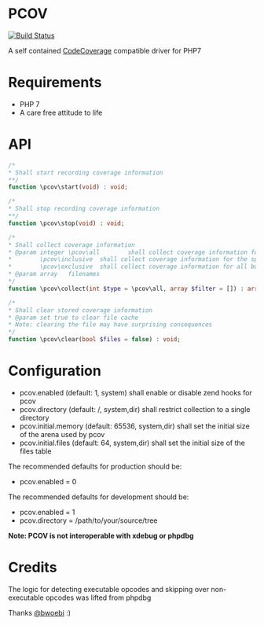 PCOV
====

[![Build Status](https://travis-ci.org/krakjoe/pcov.svg?branch=develop)](https://travis-ci.org/krakjoe/pcov)

A self contained [CodeCoverage](https://github.com/sebastianbergmann/php-code-coverage) compatible driver for PHP7

Requirements
============

  * PHP 7
  * A care free attitude to life

API
===

```php
/*
* Shall start recording coverage information
**/
function \pcov\start(void) : void;

/*
* Shall stop recording coverage information
**/
function \pcov\stop(void) : void;

/*
* Shall collect coverage information
* @param integer \pcov\all        shall collect coverage information for all files
*		 \pcov\inclusive  shall collect coverage information for the specified files
*		 \pcov\exclusive  shall collect coverage information for all but the specified files
* @param array   filenames
*/
function \pcov\collect(int $type = \pcov\all, array $filter = []) : array;

/*
* Shall clear stored coverage information
* @param set true to clear file cache
* Note: clearing the file may have surprising consequences
*/
function \pcov\clear(bool $files = false) : void;
```

Configuration
=============

  * pcov.enabled          (default: 1, system)             shall enable or disable zend hooks for pcov
  * pcov.directory        (default: /, system,dir)         shall restrict collection to a single directory
  * pcov.initial.memory   (default: 65536, system,dir)     shall set the initial size of the arena used by pcov
  * pcov.initial.files    (default: 64, system,dir)        shall set the initial size of the files table

The recommended defaults for production should be:

  * pcov.enabled = 0

The recommended defaults for development should be:

  * pcov.enabled = 1
  * pcov.directory = /path/to/your/source/tree

__Note: PCOV is not interoperable with xdebug or phpdbg__

Credits
=======

The logic for detecting executable opcodes and skipping over non-executable opcodes was lifted from phpdbg

Thanks [@bwoebi](https://github.com/bwoebi) :)
